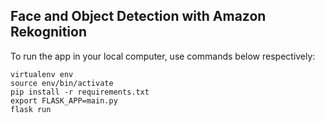 ## Face and Object Detection with Amazon Rekognition

To run the app in your local computer, use commands below respectively:

<code>virtualenv env</code>  
<code>source env/bin/activate</code>  
<code>pip install -r requirements.txt</code>  
<code>export FLASK_APP=main.py</code>  
<code>flask run</code>  

